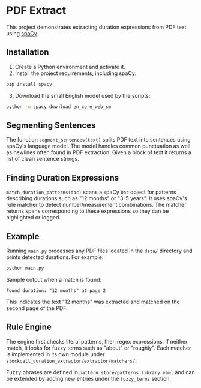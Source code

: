 # PDF Extract

This project demonstrates extracting duration expressions from PDF text using [spaCy](https://spacy.io/).

## Installation

1. Create a Python environment and activate it.
2. Install the project requirements, including spaCy:

```bash
pip install spacy
```

3. Download the small English model used by the scripts:

```bash
python -m spacy download en_core_web_sm
```

## Segmenting Sentences

The function `segment_sentences(text)` splits PDF text into sentences using spaCy's language model. The model handles common punctuation as well as newlines often found in PDF extraction. Given a block of text it returns a list of clean sentence strings.

## Finding Duration Expressions

`match_duration_patterns(doc)` scans a spaCy `Doc` object for patterns describing durations such as "12 months" or "3-5 years". It uses spaCy's rule matcher to detect number/measurement combinations. The matcher returns spans corresponding to these expressions so they can be highlighted or logged.

## Example

Running `main.py` processes any PDF files located in the `data/` directory and
prints detected durations. For example:

```bash
python main.py
```

Sample output when a match is found:

```
Found duration: "12 months" at page 2
```

This indicates the text "12 months" was extracted and matched on the second page of the PDF.

## Rule Engine

The engine first checks literal patterns, then regex expressions. If neither match, it looks for fuzzy terms such as "about" or "roughly". Each matcher is implemented in its own module under `stockcall_duration_extractor/extractor/matchers/`.

Fuzzy phrases are defined in `pattern_store/patterns_library.yaml` and can be
extended by adding new entries under the `fuzzy_terms` section.
